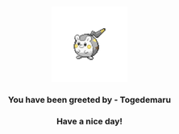 <p align="center">
    <img src="https://raw.githubusercontent.com/PokeAPI/sprites/master/sprites/pokemon/777.png" width="150" height="150">
</p>
<h3 align="center">You have been greeted by - <b>Togedemaru</b></h3>
<h3 align="center">Have a nice day!</h3>
